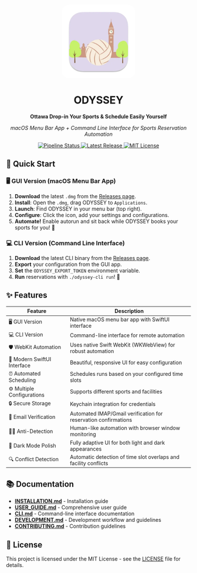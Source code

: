 <div align="center">
  <img src="Sources/Resources/Assets.xcassets/AppIcon.appiconset/icon_512x512.png" alt="ODYSSEY Logo" width="200" style="border-radius: 20px;">
  <h1>ODYSSEY</h1>
  <p><strong>Ottawa Drop-in Your Sports & Schedule Easily Yourself</strong></p>
  <p><em>macOS Menu Bar App + Command Line Interface for Sports Reservation Automation</em></p>
  <p>
    <a href="https://github.com/Amet13/ODYSSEY/actions/workflows/pipeline.yml">
<img src="https://github.com/Amet13/ODYSSEY/actions/workflows/pipeline.yml/badge.svg" alt="Pipeline Status">
    </a>
    <a href="https://github.com/Amet13/ODYSSEY/releases">
      <img src="https://img.shields.io/github/v/release/Amet13/ODYSSEY?label=version" alt="Latest Release">
    </a>
    <a href="https://github.com/Amet13/ODYSSEY/blob/main/LICENSE">
      <img src="https://img.shields.io/badge/License-MIT-green" alt="MIT License">
    </a>
  </p>
</div>

## 🚀 Quick Start

### 🖥️ GUI Version (macOS Menu Bar App)

1. **Download** the latest `.dmg` from the [Releases page](https://github.com/Amet13/ODYSSEY/releases).
2. **Install**: Open the `.dmg`, drag ODYSSEY to `Applications`.
3. **Launch**: Find ODYSSEY in your menu bar (top right).
4. **Configure**: Click the icon, add your settings and configurations.
5. **Automate!** Enable autorun and sit back while ODYSSEY books your sports for you! 🎉

### 💻 CLI Version (Command Line Interface)

1. **Download** the latest CLI binary from the [Releases page](https://github.com/Amet13/ODYSSEY/releases).
2. **Export** your configuration from the GUI app.
3. **Set** the `ODYSSEY_EXPORT_TOKEN` environment variable.
4. **Run** reservations with `./odyssey-cli run`! 🚀

## ✨ Features

| Feature                     | Description                                                      |
| --------------------------- | ---------------------------------------------------------------- |
| 🖥️ GUI Version              | Native macOS menu bar app with SwiftUI interface                 |
| 💻 CLI Version              | Command-line interface for remote automation                     |
| 🛡️ WebKit Automation        | Uses native Swift WebKit (WKWebView) for robust automation       |
| 🎨 Modern SwiftUI Interface | Beautiful, responsive UI for easy configuration                  |
| ⏰ Automated Scheduling     | Schedules runs based on your configured time slots               |
| ⚙️ Multiple Configurations  | Supports different sports and facilities                         |
| 🔒 Secure Storage           | Keychain integration for credentials                             |
| 📧 Email Verification       | Automated IMAP/Gmail verification for reservation confirmations  |
| 🕵️‍♂️ Anti-Detection           | Human-like automation with browser window monitoring             |
| 🎨 Dark Mode Polish         | Fully adaptive UI for both light and dark appearances            |
| 🔍 Conflict Detection       | Automatic detection of time slot overlaps and facility conflicts |

## 📚 Documentation

- **[INSTALLATION.md](Documentation/INSTALLATION.md)** - Installation guide
- **[USER_GUIDE.md](Documentation/USER_GUIDE.md)** - Comprehensive user guide
- **[CLI.md](Documentation/CLI.md)** - Command-line interface documentation
- **[DEVELOPMENT.md](Documentation/DEVELOPMENT.md)** - Development workflow and guidelines
- **[CONTRIBUTING.md](Documentation/CONTRIBUTING.md)** - Contribution guidelines

## 📄 License

This project is licensed under the MIT License - see the [LICENSE](LICENSE) file for details.
